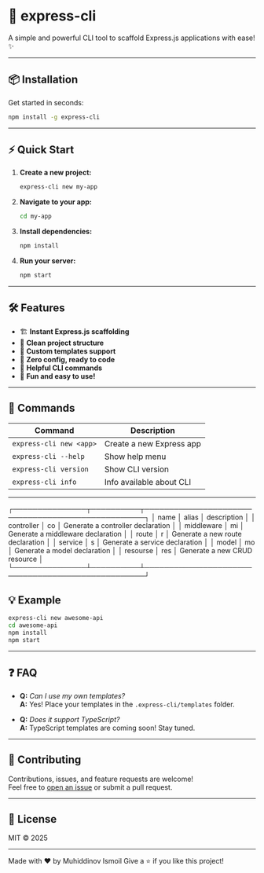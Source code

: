 # 🚀 express-cli

A simple and powerful CLI tool to scaffold Express.js applications with ease! ✨

---

## 📦 Installation

Get started in seconds:

```bash
npm install -g express-cli
```

---

## ⚡ Quick Start

1. **Create a new project:**
    ```bash
    express-cli new my-app
    ```
2. **Navigate to your app:**
    ```bash
    cd my-app
    ```
3. **Install dependencies:**
    ```bash
    npm install
    ```
4. **Run your server:**
    ```bash
    npm start
    ```

---

## 🛠️ Features

- 🏗️ **Instant Express.js scaffolding**
- 📁 **Clean project structure**
- 🧩 **Custom templates support**
- 🚦 **Zero config, ready to code**
- 📝 **Helpful CLI commands**
- 🌈 **Fun and easy to use!**

---

## 📝 Commands

| Command                 | Description              |
| ----------------------- | ------------------------ |
| `express-cli new <app>` | Create a new Express app |
| `express-cli --help`    | Show help menu           |
| `express-cli version`   | Show CLI version         |
| `express-cli info`      | Info available about CLI |

---

┌───────────────┬──────────┬──────────────────────────────────────────────────┐
│ name          │ alias    │ description                                      │
│ controller    │ co       │ Generate a controller declaration                │
│ middleware    │ mi       │ Generate a middleware declaration                │
│ route         │ r        │ Generate a new route declaration                 │
│ service       │ s        │ Generate a service declaration                   │
│ model         │ mo       │ Generate a model declaration                     │
│ resourse      │ res      │ Generate a new CRUD resource                     │
└───────────────┴──────────┴──────────────────────────────────────────────────┘

## 💡 Example

```bash
express-cli new awesome-api
cd awesome-api
npm install
npm start
```

---

## ❓ FAQ

- **Q:** _Can I use my own templates?_  
  **A:** Yes! Place your templates in the `.express-cli/templates` folder.

- **Q:** _Does it support TypeScript?_  
  **A:** TypeScript templates are coming soon! Stay tuned.

---

## 🤝 Contributing

Contributions, issues, and feature requests are welcome!  
Feel free to [open an issue](https://github.com/muhiddinovismoil/express-cli/issues) or submit a pull request.

---

## 📄 License

MIT © 2025

---

Made with ❤️ by Muhiddinov Ismoil
Give a ⭐️ if you like this project!
